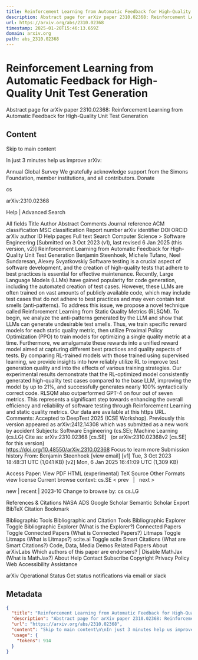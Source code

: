 ```yaml
---
title: Reinforcement Learning from Automatic Feedback for High-Quality Unit Test Generation
description: Abstract page for arXiv paper 2310.02368: Reinforcement Learning from Automatic Feedback for High-Quality Unit Test Generation
url: https://arxiv.org/abs/2310.02368
timestamp: 2025-01-20T15:46:13.659Z
domain: arxiv.org
path: abs_2310.02368
---
```


# Reinforcement Learning from Automatic Feedback for High-Quality Unit Test Generation


Abstract page for arXiv paper 2310.02368: Reinforcement Learning from Automatic Feedback for High-Quality Unit Test Generation


## Content

Skip to main content

In just 3 minutes help us improve arXiv:

Annual Global Survey
We gratefully acknowledge support from the Simons Foundation, member institutions, and all contributors.
Donate
>
cs
>
arXiv:2310.02368

Help | Advanced Search

All fields
Title
Author
Abstract
Comments
Journal reference
ACM classification
MSC classification
Report number
arXiv identifier
DOI
ORCID
arXiv author ID
Help pages
Full text
Search
Computer Science > Software Engineering
[Submitted on 3 Oct 2023 (v1), last revised 6 Jan 2025 (this version, v2)]
Reinforcement Learning from Automatic Feedback for High-Quality Unit Test Generation
Benjamin Steenhoek, Michele Tufano, Neel Sundaresan, Alexey Svyatkovskiy
Software testing is a crucial aspect of software development, and the creation of high-quality tests that adhere to best practices is essential for effective maintenance. Recently, Large Language Models (LLMs) have gained popularity for code generation, including the automated creation of test cases. However, these LLMs are often trained on vast amounts of publicly available code, which may include test cases that do not adhere to best practices and may even contain test smells (anti-patterns). To address this issue, we propose a novel technique called Reinforcement Learning from Static Quality Metrics (RLSQM). To begin, we analyze the anti-patterns generated by the LLM and show that LLMs can generate undesirable test smells. Thus, we train specific reward models for each static quality metric, then utilize Proximal Policy Optimization (PPO) to train models for optimizing a single quality metric at a time. Furthermore, we amalgamate these rewards into a unified reward model aimed at capturing different best practices and quality aspects of tests. By comparing RL-trained models with those trained using supervised learning, we provide insights into how reliably utilize RL to improve test generation quality and into the effects of various training strategies. Our experimental results demonstrate that the RL-optimized model consistently generated high-quality test cases compared to the base LLM, improving the model by up to 21%, and successfully generates nearly 100% syntactically correct code. RLSQM also outperformed GPT-4 on four out of seven metrics. This represents a significant step towards enhancing the overall efficiency and reliability of software testing through Reinforcement Learning and static quality metrics. Our data are available at this https URL.
Comments:	Accepted to DeepTest 2025 (ICSE Workshop). Previously this version appeared as arXiv:2412.14308 which was submitted as a new work by accident
Subjects:	Software Engineering (cs.SE); Machine Learning (cs.LG)
Cite as:	arXiv:2310.02368 [cs.SE]
 	(or arXiv:2310.02368v2 [cs.SE] for this version)
 	
https://doi.org/10.48550/arXiv.2310.02368
Focus to learn more
Submission history
From: Benjamin Steenhoek [view email]
[v1] Tue, 3 Oct 2023 18:48:31 UTC (1,041 KB)
[v2] Mon, 6 Jan 2025 16:41:09 UTC (1,309 KB)

Access Paper:
View PDF
HTML (experimental)
TeX Source
Other Formats
view license
Current browse context:
cs.SE
< prev   |   next >

new | recent | 2023-10
Change to browse by:
cs
cs.LG

References & Citations
NASA ADS
Google Scholar
Semantic Scholar
Export BibTeX Citation
Bookmark
 
Bibliographic Tools
Bibliographic and Citation Tools
Bibliographic Explorer Toggle
Bibliographic Explorer (What is the Explorer?)
Connected Papers Toggle
Connected Papers (What is Connected Papers?)
Litmaps Toggle
Litmaps (What is Litmaps?)
scite.ai Toggle
scite Smart Citations (What are Smart Citations?)
Code, Data, Media
Demos
Related Papers
About arXivLabs
Which authors of this paper are endorsers? | Disable MathJax (What is MathJax?)
About
Help
Contact
Subscribe
Copyright
Privacy Policy
Web Accessibility Assistance

arXiv Operational Status 
Get status notifications via email or slack

## Metadata

```json
{
  "title": "Reinforcement Learning from Automatic Feedback for High-Quality Unit Test Generation",
  "description": "Abstract page for arXiv paper 2310.02368: Reinforcement Learning from Automatic Feedback for High-Quality Unit Test Generation",
  "url": "https://arxiv.org/abs/2310.02368",
  "content": "Skip to main content\n\nIn just 3 minutes help us improve arXiv:\n\nAnnual Global Survey\nWe gratefully acknowledge support from the Simons Foundation, member institutions, and all contributors.\nDonate\n>\ncs\n>\narXiv:2310.02368\n\nHelp | Advanced Search\n\nAll fields\nTitle\nAuthor\nAbstract\nComments\nJournal reference\nACM classification\nMSC classification\nReport number\narXiv identifier\nDOI\nORCID\narXiv author ID\nHelp pages\nFull text\nSearch\nComputer Science > Software Engineering\n[Submitted on 3 Oct 2023 (v1), last revised 6 Jan 2025 (this version, v2)]\nReinforcement Learning from Automatic Feedback for High-Quality Unit Test Generation\nBenjamin Steenhoek, Michele Tufano, Neel Sundaresan, Alexey Svyatkovskiy\nSoftware testing is a crucial aspect of software development, and the creation of high-quality tests that adhere to best practices is essential for effective maintenance. Recently, Large Language Models (LLMs) have gained popularity for code generation, including the automated creation of test cases. However, these LLMs are often trained on vast amounts of publicly available code, which may include test cases that do not adhere to best practices and may even contain test smells (anti-patterns). To address this issue, we propose a novel technique called Reinforcement Learning from Static Quality Metrics (RLSQM). To begin, we analyze the anti-patterns generated by the LLM and show that LLMs can generate undesirable test smells. Thus, we train specific reward models for each static quality metric, then utilize Proximal Policy Optimization (PPO) to train models for optimizing a single quality metric at a time. Furthermore, we amalgamate these rewards into a unified reward model aimed at capturing different best practices and quality aspects of tests. By comparing RL-trained models with those trained using supervised learning, we provide insights into how reliably utilize RL to improve test generation quality and into the effects of various training strategies. Our experimental results demonstrate that the RL-optimized model consistently generated high-quality test cases compared to the base LLM, improving the model by up to 21%, and successfully generates nearly 100% syntactically correct code. RLSQM also outperformed GPT-4 on four out of seven metrics. This represents a significant step towards enhancing the overall efficiency and reliability of software testing through Reinforcement Learning and static quality metrics. Our data are available at this https URL.\nComments:\tAccepted to DeepTest 2025 (ICSE Workshop). Previously this version appeared as arXiv:2412.14308 which was submitted as a new work by accident\nSubjects:\tSoftware Engineering (cs.SE); Machine Learning (cs.LG)\nCite as:\tarXiv:2310.02368 [cs.SE]\n \t(or arXiv:2310.02368v2 [cs.SE] for this version)\n \t\nhttps://doi.org/10.48550/arXiv.2310.02368\nFocus to learn more\nSubmission history\nFrom: Benjamin Steenhoek [view email]\n[v1] Tue, 3 Oct 2023 18:48:31 UTC (1,041 KB)\n[v2] Mon, 6 Jan 2025 16:41:09 UTC (1,309 KB)\n\nAccess Paper:\nView PDF\nHTML (experimental)\nTeX Source\nOther Formats\nview license\nCurrent browse context:\ncs.SE\n< prev   |   next >\n\nnew | recent | 2023-10\nChange to browse by:\ncs\ncs.LG\n\nReferences & Citations\nNASA ADS\nGoogle Scholar\nSemantic Scholar\nExport BibTeX Citation\nBookmark\n \nBibliographic Tools\nBibliographic and Citation Tools\nBibliographic Explorer Toggle\nBibliographic Explorer (What is the Explorer?)\nConnected Papers Toggle\nConnected Papers (What is Connected Papers?)\nLitmaps Toggle\nLitmaps (What is Litmaps?)\nscite.ai Toggle\nscite Smart Citations (What are Smart Citations?)\nCode, Data, Media\nDemos\nRelated Papers\nAbout arXivLabs\nWhich authors of this paper are endorsers? | Disable MathJax (What is MathJax?)\nAbout\nHelp\nContact\nSubscribe\nCopyright\nPrivacy Policy\nWeb Accessibility Assistance\n\narXiv Operational Status \nGet status notifications via email or slack",
  "usage": {
    "tokens": 914
  }
}
```
